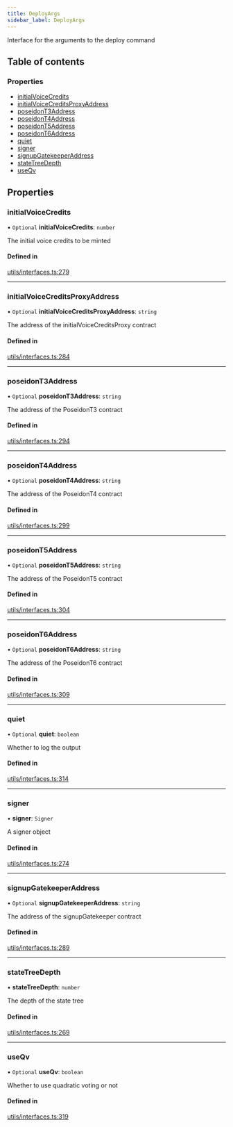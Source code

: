 ```yaml
---
title: DeployArgs
sidebar_label: DeployArgs
---
```


Interface for the arguments to the deploy command

## Table of contents

### Properties

- [initialVoiceCredits](DeployArgs.md#initialvoicecredits)
- [initialVoiceCreditsProxyAddress](DeployArgs.md#initialvoicecreditsproxyaddress)
- [poseidonT3Address](DeployArgs.md#poseidont3address)
- [poseidonT4Address](DeployArgs.md#poseidont4address)
- [poseidonT5Address](DeployArgs.md#poseidont5address)
- [poseidonT6Address](DeployArgs.md#poseidont6address)
- [quiet](DeployArgs.md#quiet)
- [signer](DeployArgs.md#signer)
- [signupGatekeeperAddress](DeployArgs.md#signupgatekeeperaddress)
- [stateTreeDepth](DeployArgs.md#statetreedepth)
- [useQv](DeployArgs.md#useqv)

## Properties

### initialVoiceCredits

• `Optional` **initialVoiceCredits**: `number`

The initial voice credits to be minted

#### Defined in

[utils/interfaces.ts:279](https://github.com/privacy-scaling-explorations/maci/blob/6a905de08/cli/ts/utils/interfaces.ts#L279)

---

### initialVoiceCreditsProxyAddress

• `Optional` **initialVoiceCreditsProxyAddress**: `string`

The address of the initialVoiceCreditsProxy contract

#### Defined in

[utils/interfaces.ts:284](https://github.com/privacy-scaling-explorations/maci/blob/6a905de08/cli/ts/utils/interfaces.ts#L284)

---

### poseidonT3Address

• `Optional` **poseidonT3Address**: `string`

The address of the PoseidonT3 contract

#### Defined in

[utils/interfaces.ts:294](https://github.com/privacy-scaling-explorations/maci/blob/6a905de08/cli/ts/utils/interfaces.ts#L294)

---

### poseidonT4Address

• `Optional` **poseidonT4Address**: `string`

The address of the PoseidonT4 contract

#### Defined in

[utils/interfaces.ts:299](https://github.com/privacy-scaling-explorations/maci/blob/6a905de08/cli/ts/utils/interfaces.ts#L299)

---

### poseidonT5Address

• `Optional` **poseidonT5Address**: `string`

The address of the PoseidonT5 contract

#### Defined in

[utils/interfaces.ts:304](https://github.com/privacy-scaling-explorations/maci/blob/6a905de08/cli/ts/utils/interfaces.ts#L304)

---

### poseidonT6Address

• `Optional` **poseidonT6Address**: `string`

The address of the PoseidonT6 contract

#### Defined in

[utils/interfaces.ts:309](https://github.com/privacy-scaling-explorations/maci/blob/6a905de08/cli/ts/utils/interfaces.ts#L309)

---

### quiet

• `Optional` **quiet**: `boolean`

Whether to log the output

#### Defined in

[utils/interfaces.ts:314](https://github.com/privacy-scaling-explorations/maci/blob/6a905de08/cli/ts/utils/interfaces.ts#L314)

---

### signer

• **signer**: `Signer`

A signer object

#### Defined in

[utils/interfaces.ts:274](https://github.com/privacy-scaling-explorations/maci/blob/6a905de08/cli/ts/utils/interfaces.ts#L274)

---

### signupGatekeeperAddress

• `Optional` **signupGatekeeperAddress**: `string`

The address of the signupGatekeeper contract

#### Defined in

[utils/interfaces.ts:289](https://github.com/privacy-scaling-explorations/maci/blob/6a905de08/cli/ts/utils/interfaces.ts#L289)

---

### stateTreeDepth

• **stateTreeDepth**: `number`

The depth of the state tree

#### Defined in

[utils/interfaces.ts:269](https://github.com/privacy-scaling-explorations/maci/blob/6a905de08/cli/ts/utils/interfaces.ts#L269)

---

### useQv

• `Optional` **useQv**: `boolean`

Whether to use quadratic voting or not

#### Defined in

[utils/interfaces.ts:319](https://github.com/privacy-scaling-explorations/maci/blob/6a905de08/cli/ts/utils/interfaces.ts#L319)
